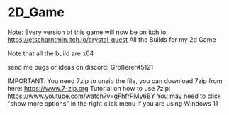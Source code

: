 # 2D_Game
Note: Every version of this game will now be on itch.io:
https://etscharntmin.itch.io/crystal-quest
All the Builds for my 2d Game

Note that all the build are x64

send me bugs or ideas on discord: Großerer#5121


IMPORTANT: You need 7zip to unzip the file, you can download 7zip from here: https://www.7-zip.org
Tutorial on how to use 7zip: https://www.youtube.com/watch?v=gFhfrPMy6BY
You may need to click "show more options" in the right click menu if you are using Windows 11
